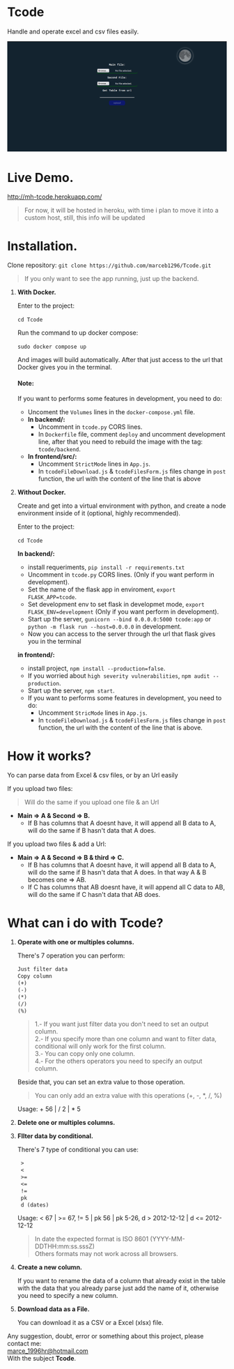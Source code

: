 # Tcode
Handle and operate excel and csv files easily.

![tcode](./tcode.gif)

# Live Demo.
http://mh-tcode.herokuapp.com/ 
> For now, it will be hosted in heroku, with time i plan to move it into a custom host, still, this info will be updated


# Installation.

Clone repository:
 `git clone https://github.com/marceb1296/Tcode.git`
 
 > If you only want to see the app running, just up the backend.
 
1. **With Docker.**

    Enter to the project:
    
    `cd Tcode`
    
    Run the command to up docker compose:
    
    `sudo docker compose up`
    
    And images will build automatically.
    After that just access to the url that Docker gives you in the terminal.
    
    #### Note:
    If you want to performs some features in development, you need to do:
    
    - Uncoment the `Volumes` lines in the `docker-compose.yml` file.
    - **In backend/:**
        - Uncomment in `tcode.py` CORS lines.
        - In `Dockerfile` file, comment `deploy` and uncomment development line, after that you need to rebuild the image with the tag: `tcode/backend`.
    - **In frontend/src/:**
        - Uncomment `StrictMode` lines in `App.js`.
        - In `tcodeFileDownload.js` & `tcodeFilesForm.js` files change in `post` function, the url with the content of the line that is above 


2. **Without Docker.**

    Create and get into a virtual environment with python, and create a node environment inside of it (optional, highly recommended).
    
    Enter to the project:
    
    `cd Tcode`
    
    **In backend/:**
    - install requeriments, `pip install -r requirements.txt`
    - Uncomment in `tcode.py` CORS lines. (Only if you want perform in development).
    - Set the name of the flask app in enviroment, `export FLASK_APP=tcode`.
    - Set development env to set flask in developmet mode, `export FLASK_ENV=development` (Only if you want perform in development).
    - Start up the server, `gunicorn --bind 0.0.0.0:5000 tcode:app` or `python -m flask run --host=0.0.0.0` in development.
    - Now you can access to the server through the url that flask gives you in the terminal
    
    **in frontend/:**
    - install project, `npm install --production=false`.
    - If you worried about `high severity vulnerabilities`, `npm audit --production`.
    - Start up the server, `npm start`.
    - If you want to performs some features in development, you need to do:
        - Uncomment `StricMode` lines in `App.js`.
        - In `tcodeFileDownload.js` & `tcodeFilesForm.js` files change in `post` function, the url with the content of the line that is above.

# How it works?

Yo can parse data from Excel & csv files, or by an Url easily

If you upload two files: 
> Will do the same if you upload one file & an Url
- **Main => A & Second => B.**
  - If B has columns that A doesnt have, it will append all B data to A, will do the same if B hasn't data that A does.

If you upload two files & add a Url:
- **Main => A & Second => B & third => C.**
  - If B has columns that A doesnt have, it will append all B data to A, will do the same if B hasn't data that A does. In that way A & B becomes one => AB.
  - If C has columns that AB doesnt have, it will append all C data to AB, will do the same if C hasn't data that AB does.

# What can i do with Tcode?

1. **Operate with one or multiples columns.**

    There's 7 operation you can perform:
      
       Just filter data 
       Copy column      
       (+)              
       (-)              
       (*)              
       (/)              
       (%)              
    
    > 1.- If you want just filter data you don't need to set an output column.<br>
    2.- If you specify more than one column and want to filter data, conditional will only work for the first column.<br>
    3.- You can copy only one column.<br>
    4.- For the others operators you need to specify an output column.

    Beside that, you can set an extra value to those operation.
    > You can only add an extra value with this operations (+, -, *, /, %)

    Usage: + 56 | / 2 | * 5

2. **Delete one or multiples columns.**
3. **FIlter data by conditional.**

    There's 7 type of conditional you can use:

        >
        <
        >=
        <=
        !=
        pk
        d (dates)
        
    Usage: < 67 | >= 67, != 5 | pk 56 | pk 5-26, d > 2012-12-12 | d <= 2012-12-12
    > In date the expected format is ISO 8601 (YYYY-MM-DDTHH:mm:ss.sssZ)<br>
    Others formats may not work across all browsers.
4. **Create a new column.**

    If you want to rename the data of a column that already exist in the table with the data that you already parse just add the name of it, otherwise you need to specify a new column.
    
5. **Download data as a File.**

    You can download it as a CSV or a Excel (xlsx) file.


Any suggestion, doubt, error or something about this project, please contact me:<br>
marce_1996hr@hotmail.com<br>
With the subject **Tcode**.


